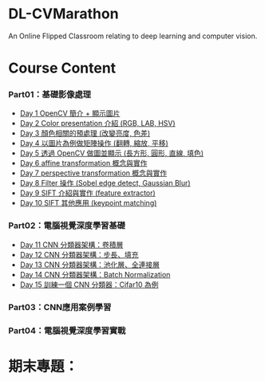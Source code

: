 # DL-CVMarathon
An Online Flipped Classroom relating to deep learning and computer vision.
>
# Course Content
### Part01：基礎影像處理    
- [Day 1 OpenCV 簡介 + 顯示圖片](https://github.com/tailer954/DL-CVMarathon/blob/master/homework/Day001_read_image_HW.ipynb)
- [Day 2 Color presentation 介紹 (RGB, LAB, HSV)](https://github.com/tailer954/DL-CVMarathon/blob/master/homework/Day002_change_color_space_HW.ipynb)
- [Day 3 顏色相關的預處理 (改變亮度, 色差)](https://github.com/tailer954/DL-CVMarathon/blob/master/homework/Day003_color_spave_op_HW.ipynb)
- [Day 4 以圖片為例做矩陣操作 (翻轉, 縮放, 平移)](https://github.com/tailer954/DL-CVMarathon/blob/master/homework/Day004_geometric_transform_HW.ipynb)
- [Day 5 透過 OpenCV 做圖並顯示 (長方形, 圓形, 直線, 填色)](https://github.com/tailer954/DL-CVMarathon/blob/master/homework/Day005_draw_HW.ipynb)
- [Day 6 affine transformation 概念與實作](https://github.com/tailer954/DL-CVMarathon/blob/master/homework/Day005_draw_HW.ipynb)
- [Day 7 perspective transformation 概念與實作](https://github.com/tailer954/DL-CVMarathon/blob/master/homework/Day007_perspective%20transformation_SampleToHW.ipynb)
- [Day 8 Filter 操作 (Sobel edge detect, Gaussian Blur)](https://github.com/tailer954/DL-CVMarathon/blob/master/homework/Day008_sobel_gaussian_blur_HW.ipynb)
- [Day 9 SIFT 介紹與實作 (feature extractor)](https://github.com/tailer954/DL-CVMarathon/blob/master/homework/Day009_SIFT%20Feature%20Extractor_SampleToHW.ipynb)
- [Day 10 SIFT 其他應用 (keypoint matching)](https://github.com/tailer954/DL-CVMarathon/blob/master/homework/Day010_keypoint%20matching_SampleToHW.ipynb)
>
### Part02：電腦視覺深度學習基礎   
- [Day 11 CNN 分類器架構：卷積層](https://github.com/tailer954/DL-CVMarathon/blob/master/homework/Day011_CNN_%E8%A8%88%E7%AE%97%E5%8F%83%E6%95%B8%E9%87%8F_HW.ipynb)
- [Day 12 CNN 分類器架構：步長、填充](https://github.com/tailer954/DL-CVMarathon/blob/master/homework/Day012_Strides%20and%20Padding_HW.ipynb)
- [Day 13 CNN 分類器架構：池化層、全連接層](https://github.com/tailer954/DL-CVMarathon/blob/master/homework/Day013_%E6%B1%A0%E5%8C%96%E3%80%81%E5%85%A8%E9%80%A3%E6%8E%A5%E5%B1%A4_HW.ipynb)
- [Day 14 CNN 分類器架構：Batch Normalization](https://github.com/tailer954/DL-CVMarathon/blob/master/homework/Day014_Batch%20Normalization_HW.ipynb)
- [Day 15 訓練一個 CNN 分類器：Cifar10 為例](https://github.com/tailer954/DL-CVMarathon/blob/master/homework/Day015_Cifar_HW.ipynb)
>
### Part03：CNN應用案例學習    
>
### Part04：電腦視覺深度學習實戰
>
# 期末專題：
